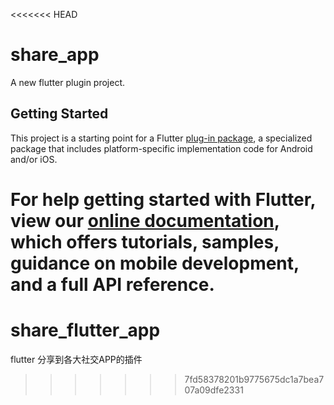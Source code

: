 <<<<<<< HEAD
# share_app

A new flutter plugin project.

## Getting Started

This project is a starting point for a Flutter
[plug-in package](https://flutter.dev/developing-packages/),
a specialized package that includes platform-specific implementation code for
Android and/or iOS.

For help getting started with Flutter, view our 
[online documentation](https://flutter.dev/docs), which offers tutorials, 
samples, guidance on mobile development, and a full API reference.
=======
# share_flutter_app
flutter 分享到各大社交APP的插件
>>>>>>> 7fd58378201b9775675dc1a7bea707a09dfe2331
